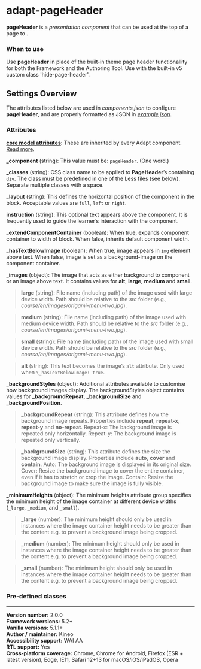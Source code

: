 # adapt-pageHeader

**pageHeader** is a *presentation component* that can be used at the top of a page to .


### When to use
Use **pageHeader** in place of the built-in theme page header functionallity for both the Framework and the Authoring Tool. Use with the built-in v5 custom class 'hide-page-header'.

## Settings Overview

The attributes listed below are used in *components.json* to configure **pageHeader**, and are properly formatted as JSON in [*example.json*](https://github.com/kineojen/adapt-pageHeader/blob/master/example.json).

### Attributes

[**core model attributes**](https://github.com/adaptlearning/adapt_framework/wiki/Core-model-attributes): These are inherited by every Adapt component. [Read more](https://github.com/adaptlearning/adapt_framework/wiki/Core-model-attributes).

**\_component** (string): This value must be: `pageHeader`. (One word.)

**\_classes** (string): CSS class name to be applied to **PageHeader**’s containing `div`. The class must be predefined in one of the Less files (see below). Separate multiple classes with a space.

**\_layout** (string): This defines the horizontal position of the component in the block. Acceptable values are `full`, `left` or `right`.

**instruction** (string): This optional text appears above the component. It is frequently used to guide the learner’s interaction with the component.

**\_extendComponentContainer** (boolean): When true, expands component container to width of block. When false, inherits default component width.

**\_hasTextBelowImage** (boolean): When true, image appears in `img` element above text. When false, image is set as a background-image on the component container.

**\_images** (object): The image that acts as either background to component or an image above text. It contains values for **alt**, **large**, **medium** and **small**.

>**large** (string): File name (including path) of the image used with large device width. Path should be relative to the *src* folder (e.g., *course/en/images/origami-menu-two.jpg*).

>**medium** (string): File name (including path) of the image used with medium device width. Path should be relative to the *src* folder (e.g., *course/en/images/origami-menu-two.jpg*).  

>**small** (string): File name (including path) of the image used with small device width. Path should be relative to the *src* folder (e.g., *course/en/images/origami-menu-two.jpg*).

>**alt** (string): This text becomes the image’s `alt` attribute. Only used when `\_hasTextBelowImage: true`.

**_backgroundStyles** (object): Additional attributes available to customise how background images display. The backgroundStyles object contains values for **\_backgroundRepeat**, **\_backgroundSize** and **\_backgroundPosition**.

>**\_backgroundRepeat** (string): This attribute defines how the background image repeats. Properties include **repeat**, **repeat-x**, **repeat-y** and **no-repeat**.
Repeat-x: The background image is repeated only horizontally. Repeat-y: The background image is repeated only vertically.

>**\_backgroundSize** (string): This attribute defines the size the background image display. Properties include **auto**, **cover** and **contain**.
Auto: The background image is displayed in its original size. Cover: Resize the background image to cover the entire container, even if it has to stretch or crop the image. Contain: Resize the background image to make sure the image is fully visible.

**_minimumHeights** (object): The minimum heights attribute group specifies the minimum height of the image container at different device widths (`_large`, `_medium`, and `_small`).

>**\_large** (number): The minimum height should only be used in instances where the image container height needs to be greater than the content e.g. to prevent a background image being cropped.

>**\_medium** (number): The minimum height should only be used in instances where the image container height needs to be greater than the content e.g. to prevent a background image being cropped.

>**\_small** (number): The minimum height should only be used in instances where the image container height needs to be greater than the content e.g. to prevent a background image being cropped.

### Pre-defined classes



----------------------------
**Version number:**  2.0.0  
**Framework versions:**  5.2+  
**Vanilla versions:**  5.1.1+  
**Author / maintainer:**  Kineo  
**Accessibility support:**  WAI AA  
**RTL support:**  Yes  
**Cross-platform coverage:** Chrome, Chrome for Android, Firefox (ESR + latest version), Edge, IE11, Safari 12+13 for macOS/iOS/iPadOS, Opera  